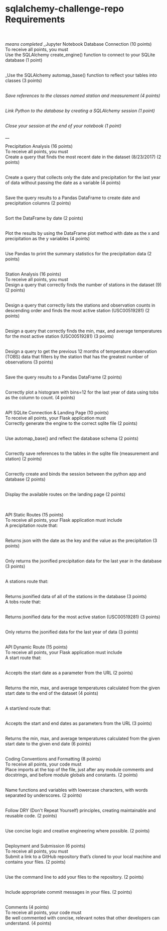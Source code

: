 # sqlalchemy-challenge-repo Requirements<br><br>
_means completed_
_Jupyter Notebook Database Connection (10 points)<br>
To receive all points, you must<br>
Use the SQLAlchemy create_engine() function to connect to your SQLite database (1 point)<br><br>

_Use the SQLAlchemy automap_base() function to reflect your tables into classes (3 points)<br><br>

_Save references to the classes named station and measurement (4 points)<br><br>_

_Link Python to the database by creating a SQLAlchemy session (1 point)<br><br>_

_Close your session at the end of your notebook (1 point)<br><br>___

Precipitation Analysis (16 points)<br>
To receive all points, you must<br>
Create a query that finds the most recent date in the dataset (8/23/2017) (2 points)<br><br>

Create a query that collects only the date and precipitation for the last year of data without passing the date as a variable (4 points)<br><br>

Save the query results to a Pandas DataFrame to create date and precipitation columns (2 points)<br><br>

Sort the DataFrame by date (2 points)<br><br>

Plot the results by using the DataFrame plot method with date as the x and precipitation as the y variables (4 points)<br><br>

Use Pandas to print the summary statistics for the precipitation data (2 points)<br><br>

Station Analysis (16 points)<br>
To receive all points, you must<br>
Design a query that correctly finds the number of stations in the dataset (9) (2 points)<br><br>

Design a query that correctly lists the stations and observation counts in descending order and finds the most active station (USC00519281) (2 points)<br><br>

Design a query that correctly finds the min, max, and average temperatures for the most active station (USC00519281) (3 points)<br><br>

Design a query to get the previous 12 months of temperature observation (TOBS) data that filters by the station that has the greatest number of observations (3 points)<br><br>

Save the query results to a Pandas DataFrame (2 points)<br><br>

Correctly plot a histogram with bins=12 for the last year of data using tobs as the column to count. (4 points)<br><br>

API SQLite Connection & Landing Page (10 points)<br>
To receive all points, your Flask application must<br>
Correctly generate the engine to the correct sqlite file (2 points)<br><br>

Use automap_base() and reflect the database schema (2 points)<br><br>

Correctly save references to the tables in the sqlite file (measurement and station) (2 points)<br><br>

Correctly create and binds the session between the python app and database (2 points)<br><br>

Display the available routes on the landing page (2 points)<br><br><br>

API Static Routes (15 points)<br>
To receive all points, your Flask application must include<br>
A precipitation route that:<br><br>

Returns json with the date as the key and the value as the precipitation (3 points)<br><br>

Only returns the jsonified precipitation data for the last year in the database (3 points)<br><br>

A stations route that:<br><br>

Returns jsonified data of all of the stations in the database (3 points)<br>
A tobs route that:<br><br>

Returns jsonified data for the most active station (USC00519281) (3 points)<br><br>

Only returns the jsonified data for the last year of data (3 points)<br><br>

API Dynamic Route (15 points)<br>
To receive all points, your Flask application must include<br>
A start route that:<br><br>

Accepts the start date as a parameter from the URL (2 points)<br><br>

Returns the min, max, and average temperatures calculated from the given start date to the end of the dataset (4 points)<br><br>

A start/end route that:<br><br>

Accepts the start and end dates as parameters from the URL (3 points)<br><br>

Returns the min, max, and average temperatures calculated from the given start date to the given end date (6 points)<br><br>

Coding Conventions and Formatting (8 points)<br>
To receive all points, your code must<br>
Place imports at the top of the file, just after any module comments and docstrings, and before module globals and constants. (2 points)<br><br>

Name functions and variables with lowercase characters, with words separated by underscores. (2 points)<br><br>

Follow DRY (Don't Repeat Yourself) principles, creating maintainable and reusable code. (2 points)<br><br>

Use concise logic and creative engineering where possible. (2 points)<br><br>

Deployment and Submission (6 points)<br>
To receive all points, you must<br>
Submit a link to a GitHub repository that’s cloned to your local machine and contains your files. (2 points)<br><br>

Use the command line to add your files to the repository. (2 points)<br><br>

Include appropriate commit messages in your files. (2 points)<br><br>

Comments (4 points)<br>
To receive all points, your code must<br>
Be well commented with concise, relevant notes that other developers can understand. (4 points)
